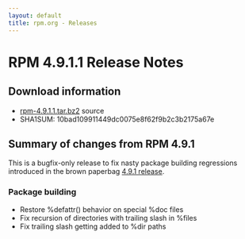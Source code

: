 ```yaml
---
layout: default
title: rpm.org - Releases
---
```


# RPM 4.9.1.1 Release Notes



## Download information
 * [rpm-4.9.1.1.tar.bz2](https://ftp.osuosl.org/pub/rpm/releases/historical/rpm-4.9.x/rpm-4.9.1.1.tar.bz2) source
 * SHA1SUM: 10bad109911449dc0075e8f62f9b2c3b2175a67e

## Summary of changes from RPM 4.9.1

This is a bugfix-only release to fix nasty package building
regressions introduced in the brown paperbag [4.9.1 release](4.9.1.html).

### Package building
 * Restore %defattr() behavior on special %doc files
 * Fix recursion of directories with trailing slash in %files
 * Fix trailing slash getting added to %dir paths
